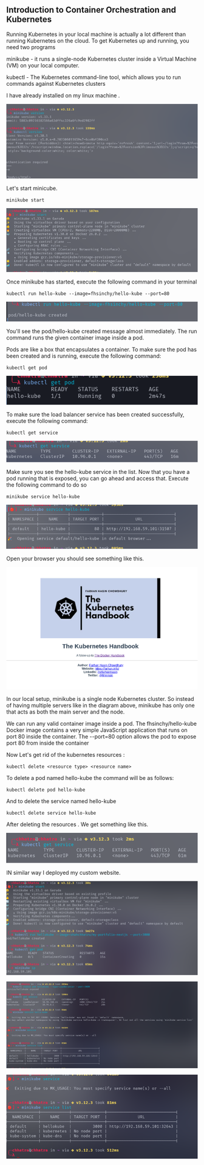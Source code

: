 ## Introduction to Container Orchestration and Kubernetes

Running Kubernetes in your local machine is actually a lot different than running Kubernetes on the cloud. To get Kubernetes up and running, you need two programs

minikube - it runs a single-node Kubernetes cluster inside a Virtual Machine (VM) on your local computer.

kubectl - The Kubernetes command-line tool, which allows you to run commands against Kubernetes clusters

I have already installed on my linux machine .

![initial-setup](./img1.png)


Let's start minicube.

```
minikube start
```

![minicube-start](./img2.png)

 Once minikube has started, execute the following command in your terminal

 ```
 kubectl run hello-kube --image=fhsinchy/hello-kube --port=80
 ```

![hello-kubectl](./img3.png)

You'll see the pod/hello-kube created message almost immediately. The run command runs the given container image inside a pod.

Pods are like a box that encapsulates a container. To make sure the pod has been created and is running, execute the following command:

```
kubectl get pod
```

![kbtcl-running](./img4.png)

To make sure the load balancer service has been created successfully, execute the following command:

```
kubectl get service
```

![altimga](./img5.png)

Make sure you see the hello-kube service in the list. Now that you have a pod running that is exposed, you can go ahead and access that. Execute the following command to do so


```
minikube service hello-kube
```

![alt-image](./img6.png)

Open your browser you should see something like this.

![alt-image](./img7.png)


In our local setup, minikube is a single node Kubernetes cluster. So instead of having multiple servers like in the diagram above, minikube has only one that acts as both the main server and the node.

We can run any valid container image inside a pod. The fhsinchy/hello-kube Docker image contains a very simple JavaScript application that runs on port 80 inside the container. The --port=80 option allows the pod to expose port 80 from inside the container

Now Let's get rid of the kubernetes resources :

```
kubectl delete <resource type> <resource name>
```

To delete a pod named hello-kube the command will be as follows:

```
kubectl delete pod hello-kube
```

And to delete the service named hello-kube

```
kubectl delete service hello-kube
```
After deleting the resources .
We get something like this.

![atimg](./img8.png)

IN similar way I deployed my custom website.

![](./img10.png)

![img11](./img11.png)

![img12](./img12.png)



